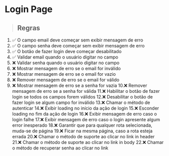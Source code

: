 # Login Page

> ## Regras
1. ✅ O campo email deve começar sem exibir mensagem de erro
2. ✅ O campo senha deve começar sem exibir mensagem de erro
3. ✅ O botão de fazer login deve começar desabilitado
4. ✅ Validar email quando o usuário digitar no campo
5. ❌ Validar senha quando o usuário digitar no campo
6. ❌ Mostrar mensagem de erro se o email for inválido
7. ❌ Mostrar mensagem de erro se o email for vazio
8. ❌ Remover mensagem de erro se o email for válido
9. ❌ Mostrar mensagem de erro se a senha for vazia
10.❌ Remover mensagem de erro se a senha for válida
11.❌ Habilitar o botão de fazer login se todos os campos forem válidos
12.❌ Desabilitar o botão de fazer login se algum campo for inválido
13.❌ Chamar o método de autenticar
14.❌ Exibir loading no início da ação de login
15.❌ Esconder loading no fim da ação de login
16.❌ Exibir mensagem de erro caso o login falhe
17.❌ Exibir mensagem de erro caso o login apresente algum error inesperado
18.❌ Garantir que para qualquer rota selecionada, muda-se de página
19.❌ Ficar na mesma página, caso a rota esteja errada
20.❌ Chamar o método de suporte ao clicar no link in header
21.❌ Chamar o método de suporte ao clicar no link in body
22.❌ Chamar o método de recuperar senha ao clicar no link